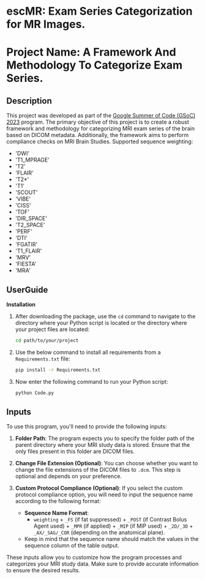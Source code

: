 # escMR: Exam Series Categorization for MR Images.


# Project Name: A Framework And Methodology To Categorize Exam Series.
## Description

This project was developed as part of the [Google Summer of Code (GSoC) 2023](https://summerofcode.withgoogle.com/programs/2023/projects/oC59dZpT) program. The primary objective of this project is to create a robust framework and methodology for categorizing MRI exam series of the brain based on DICOM metadata. Additionally, the framework aims to perform compliance checks on MRI Brain Studies.
Supported sequence weighting:
- 'DWI'
- 'T1_MPRAGE'
- 'T2'
- 'FLAIR'
- 'T2*'
- 'T1'
- 'SCOUT'
- 'VIBE'
- 'CISS'
- 'TOF'
- 'DIR_SPACE'
- 'T2_SPACE'
- 'PERF'
- 'DTI'
- 'FGATIR'
- 'T1_FLAIR'
- 'MRV'
- 'FIESTA'
- 'MRA'

## UserGuide
**Installation**

1. After downloading the package, use the `cd` command to navigate to the directory where your Python script is located or the directory where your project files are located:

    ```bash
    cd path/to/your/project
    ```

2. Use the below command to install all requirements from a `Requirements.txt` file:

    ```bash
    pip install -r Requirements.txt
    ```

3. Now enter the following command to run your Python script:

    ```bash
    python Code.py
    ```
## Inputs

To use this program, you'll need to provide the following inputs:

1. **Folder Path**: The program expects you to specify the folder path of the parent directory where your MRI study data is stored. Ensure that the only files present in this folder are DICOM files.

2. **Change File Extension (Optional)**: You can choose whether you want to change the file extensions of the DICOM files to `.dcm`. This step is optional and depends on your preference.

3. **Custom Protocol Compliance (Optional)**: If you select the custom protocol compliance option, you will need to input the sequence name according to the following format:
   - **Sequence Name Format**: 
     - `weighting` + `_FS` (if fat suppressed) + `_POST` (if Contrast Bolus Agent used) + `_MPR` (if applied) + `_MIP` (if MIP used) + `_2D/_3D` + `_AX/_SAG/_COR` (depending on the anatomical plane).
   - Keep in mind that the sequence name should match the values in the sequence column of the table output.

These inputs allow you to customize how the program processes and categorizes your MRI study data. Make sure to provide accurate information to ensure the desired results.



